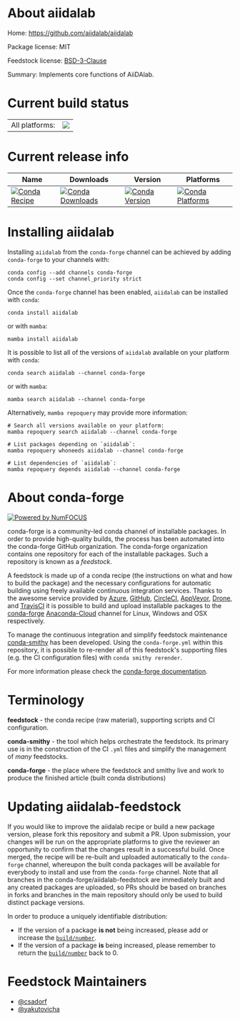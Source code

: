 About aiidalab
==============

Home: https://github.com/aiidalab/aiidalab

Package license: MIT

Feedstock license: [BSD-3-Clause](https://github.com/conda-forge/aiidalab-feedstock/blob/main/LICENSE.txt)

Summary: Implements core functions of AiiDAlab.

Current build status
====================


<table><tr><td>All platforms:</td>
    <td>
      <a href="https://dev.azure.com/conda-forge/feedstock-builds/_build/latest?definitionId=16901&branchName=main">
        <img src="https://dev.azure.com/conda-forge/feedstock-builds/_apis/build/status/aiidalab-feedstock?branchName=main">
      </a>
    </td>
  </tr>
</table>

Current release info
====================

| Name | Downloads | Version | Platforms |
| --- | --- | --- | --- |
| [![Conda Recipe](https://img.shields.io/badge/recipe-aiidalab-green.svg)](https://anaconda.org/conda-forge/aiidalab) | [![Conda Downloads](https://img.shields.io/conda/dn/conda-forge/aiidalab.svg)](https://anaconda.org/conda-forge/aiidalab) | [![Conda Version](https://img.shields.io/conda/vn/conda-forge/aiidalab.svg)](https://anaconda.org/conda-forge/aiidalab) | [![Conda Platforms](https://img.shields.io/conda/pn/conda-forge/aiidalab.svg)](https://anaconda.org/conda-forge/aiidalab) |

Installing aiidalab
===================

Installing `aiidalab` from the `conda-forge` channel can be achieved by adding `conda-forge` to your channels with:

```
conda config --add channels conda-forge
conda config --set channel_priority strict
```

Once the `conda-forge` channel has been enabled, `aiidalab` can be installed with `conda`:

```
conda install aiidalab
```

or with `mamba`:

```
mamba install aiidalab
```

It is possible to list all of the versions of `aiidalab` available on your platform with `conda`:

```
conda search aiidalab --channel conda-forge
```

or with `mamba`:

```
mamba search aiidalab --channel conda-forge
```

Alternatively, `mamba repoquery` may provide more information:

```
# Search all versions available on your platform:
mamba repoquery search aiidalab --channel conda-forge

# List packages depending on `aiidalab`:
mamba repoquery whoneeds aiidalab --channel conda-forge

# List dependencies of `aiidalab`:
mamba repoquery depends aiidalab --channel conda-forge
```


About conda-forge
=================

[![Powered by
NumFOCUS](https://img.shields.io/badge/powered%20by-NumFOCUS-orange.svg?style=flat&colorA=E1523D&colorB=007D8A)](https://numfocus.org)

conda-forge is a community-led conda channel of installable packages.
In order to provide high-quality builds, the process has been automated into the
conda-forge GitHub organization. The conda-forge organization contains one repository
for each of the installable packages. Such a repository is known as a *feedstock*.

A feedstock is made up of a conda recipe (the instructions on what and how to build
the package) and the necessary configurations for automatic building using freely
available continuous integration services. Thanks to the awesome service provided by
[Azure](https://azure.microsoft.com/en-us/services/devops/), [GitHub](https://github.com/),
[CircleCI](https://circleci.com/), [AppVeyor](https://www.appveyor.com/),
[Drone](https://cloud.drone.io/welcome), and [TravisCI](https://travis-ci.com/)
it is possible to build and upload installable packages to the
[conda-forge](https://anaconda.org/conda-forge) [Anaconda-Cloud](https://anaconda.org/)
channel for Linux, Windows and OSX respectively.

To manage the continuous integration and simplify feedstock maintenance
[conda-smithy](https://github.com/conda-forge/conda-smithy) has been developed.
Using the ``conda-forge.yml`` within this repository, it is possible to re-render all of
this feedstock's supporting files (e.g. the CI configuration files) with ``conda smithy rerender``.

For more information please check the [conda-forge documentation](https://conda-forge.org/docs/).

Terminology
===========

**feedstock** - the conda recipe (raw material), supporting scripts and CI configuration.

**conda-smithy** - the tool which helps orchestrate the feedstock.
                   Its primary use is in the construction of the CI ``.yml`` files
                   and simplify the management of *many* feedstocks.

**conda-forge** - the place where the feedstock and smithy live and work to
                  produce the finished article (built conda distributions)


Updating aiidalab-feedstock
===========================

If you would like to improve the aiidalab recipe or build a new
package version, please fork this repository and submit a PR. Upon submission,
your changes will be run on the appropriate platforms to give the reviewer an
opportunity to confirm that the changes result in a successful build. Once
merged, the recipe will be re-built and uploaded automatically to the
`conda-forge` channel, whereupon the built conda packages will be available for
everybody to install and use from the `conda-forge` channel.
Note that all branches in the conda-forge/aiidalab-feedstock are
immediately built and any created packages are uploaded, so PRs should be based
on branches in forks and branches in the main repository should only be used to
build distinct package versions.

In order to produce a uniquely identifiable distribution:
 * If the version of a package **is not** being increased, please add or increase
   the [``build/number``](https://docs.conda.io/projects/conda-build/en/latest/resources/define-metadata.html#build-number-and-string).
 * If the version of a package **is** being increased, please remember to return
   the [``build/number``](https://docs.conda.io/projects/conda-build/en/latest/resources/define-metadata.html#build-number-and-string)
   back to 0.

Feedstock Maintainers
=====================

* [@csadorf](https://github.com/csadorf/)
* [@yakutovicha](https://github.com/yakutovicha/)

